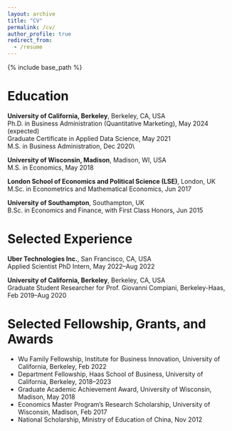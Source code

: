```yaml
---
layout: archive
title: "CV"
permalink: /cv/
author_profile: true
redirect_from:
  - /resume
---
```


{% include base_path %}

Education
======
**University of California, Berkeley**, Berkeley, CA, USA\
Ph.D. in Business Administration (Quantitative Marketing), May 2024 (expected)\
Graduate Certificate in Applied Data Science, May 2021\
M.S. in Business Administration, Dec 2020\

**University of Wisconsin, Madison**, Madison, WI, USA\
M.S. in Economics, May 2018

**London School of Economics and Political Science (LSE)**, London, UK\
M.Sc. in Econometrics and Mathematical Economics, Jun 2017

**University of Southampton**, Southampton, UK\
B.Sc. in Economics and Finance, with First Class Honors, Jun 2015


Selected Experience
======
**Uber Technologies Inc.**, San Francisco, CA, USA\
Applied Scientist PhD Intern, May 2022–Aug 2022	

**University of California, Berkeley**, Berkeley, CA, USA\
Graduate Student Researcher for Prof. Giovanni Compiani, Berkeley-Haas, Feb 2019–Aug 2020
  
Selected Fellowship, Grants, and Awards
======
* Wu Family Fellowship, Institute for Business Innovation, University of California, Berkeley, Feb 2022
* Department Fellowship, Haas School of Business, University of California, Berkeley, 2018–2023
* Graduate Academic Achievement Award, University of Wisconsin, Madison, May 2018
* Economics Master Program’s Research Scholarship, University of Wisconsin, Madison, Feb 2017
* National Scholarship, Ministry of Education of China, Nov 2012 